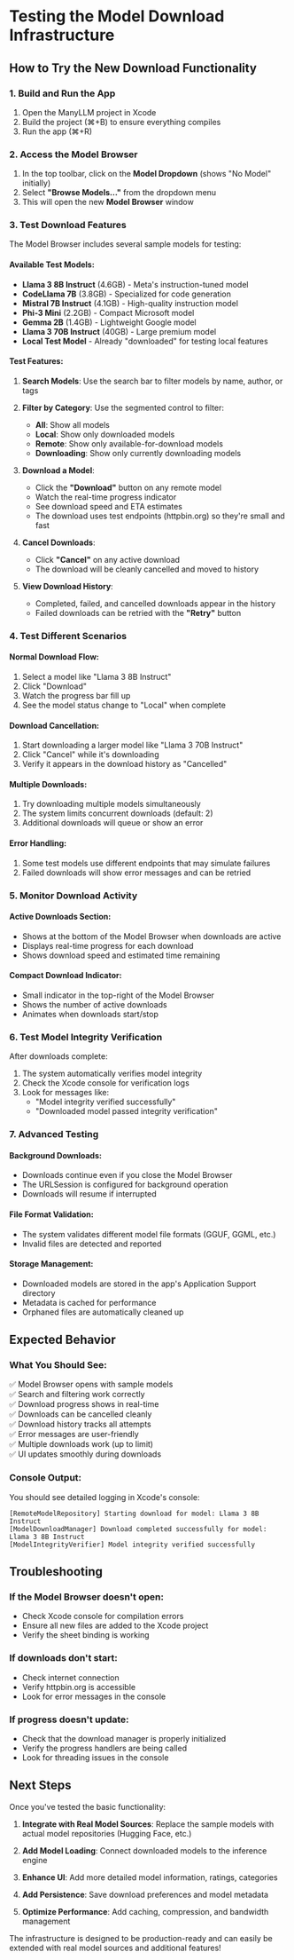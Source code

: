 # Testing the Model Download Infrastructure

## How to Try the New Download Functionality

### 1. Build and Run the App

1. Open the ManyLLM project in Xcode
2. Build the project (⌘+B) to ensure everything compiles
3. Run the app (⌘+R)

### 2. Access the Model Browser

1. In the top toolbar, click on the **Model Dropdown** (shows "No Model" initially)
2. Select **"Browse Models..."** from the dropdown menu
3. This will open the new **Model Browser** window

### 3. Test Download Features

The Model Browser includes several sample models for testing:

#### Available Test Models:
- **Llama 3 8B Instruct** (4.6GB) - Meta's instruction-tuned model
- **CodeLlama 7B** (3.8GB) - Specialized for code generation
- **Mistral 7B Instruct** (4.1GB) - High-quality instruction model
- **Phi-3 Mini** (2.2GB) - Compact Microsoft model
- **Gemma 2B** (1.4GB) - Lightweight Google model
- **Llama 3 70B Instruct** (40GB) - Large premium model
- **Local Test Model** - Already "downloaded" for testing local features

#### Test Features:

1. **Search Models**: Use the search bar to filter models by name, author, or tags
2. **Filter by Category**: Use the segmented control to filter:
   - **All**: Show all models
   - **Local**: Show only downloaded models
   - **Remote**: Show only available-for-download models
   - **Downloading**: Show only currently downloading models

3. **Download a Model**:
   - Click the **"Download"** button on any remote model
   - Watch the real-time progress indicator
   - See download speed and ETA estimates
   - The download uses test endpoints (httpbin.org) so they're small and fast

4. **Cancel Downloads**:
   - Click **"Cancel"** on any active download
   - The download will be cleanly cancelled and moved to history

5. **View Download History**:
   - Completed, failed, and cancelled downloads appear in the history
   - Failed downloads can be retried with the **"Retry"** button

### 4. Test Different Scenarios

#### Normal Download Flow:
1. Select a model like "Llama 3 8B Instruct"
2. Click "Download"
3. Watch the progress bar fill up
4. See the model status change to "Local" when complete

#### Download Cancellation:
1. Start downloading a larger model like "Llama 3 70B Instruct"
2. Click "Cancel" while it's downloading
3. Verify it appears in the download history as "Cancelled"

#### Multiple Downloads:
1. Try downloading multiple models simultaneously
2. The system limits concurrent downloads (default: 2)
3. Additional downloads will queue or show an error

#### Error Handling:
1. Some test models use different endpoints that may simulate failures
2. Failed downloads will show error messages and can be retried

### 5. Monitor Download Activity

#### Active Downloads Section:
- Shows at the bottom of the Model Browser when downloads are active
- Displays real-time progress for each download
- Shows download speed and estimated time remaining

#### Compact Download Indicator:
- Small indicator in the top-right of the Model Browser
- Shows the number of active downloads
- Animates when downloads start/stop

### 6. Test Model Integrity Verification

After downloads complete:
1. The system automatically verifies model integrity
2. Check the Xcode console for verification logs
3. Look for messages like:
   - "Model integrity verified successfully"
   - "Downloaded model passed integrity verification"

### 7. Advanced Testing

#### Background Downloads:
- Downloads continue even if you close the Model Browser
- The URLSession is configured for background operation
- Downloads will resume if interrupted

#### File Format Validation:
- The system validates different model file formats (GGUF, GGML, etc.)
- Invalid files are detected and reported

#### Storage Management:
- Downloaded models are stored in the app's Application Support directory
- Metadata is cached for performance
- Orphaned files are automatically cleaned up

## Expected Behavior

### What You Should See:
✅ Model Browser opens with sample models  
✅ Search and filtering work correctly  
✅ Download progress shows in real-time  
✅ Downloads can be cancelled cleanly  
✅ Download history tracks all attempts  
✅ Error messages are user-friendly  
✅ Multiple downloads work (up to limit)  
✅ UI updates smoothly during downloads  

### Console Output:
You should see detailed logging in Xcode's console:
```
[RemoteModelRepository] Starting download for model: Llama 3 8B Instruct
[ModelDownloadManager] Download completed successfully for model: Llama 3 8B Instruct
[ModelIntegrityVerifier] Model integrity verified successfully
```

## Troubleshooting

### If the Model Browser doesn't open:
- Check Xcode console for compilation errors
- Ensure all new files are added to the Xcode project
- Verify the sheet binding is working

### If downloads don't start:
- Check internet connection
- Verify httpbin.org is accessible
- Look for error messages in the console

### If progress doesn't update:
- Check that the download manager is properly initialized
- Verify the progress handlers are being called
- Look for threading issues in the console

## Next Steps

Once you've tested the basic functionality:

1. **Integrate with Real Model Sources**: Replace the sample models with actual model repositories (Hugging Face, etc.)

2. **Add Model Loading**: Connect downloaded models to the inference engine

3. **Enhance UI**: Add more detailed model information, ratings, categories

4. **Add Persistence**: Save download preferences and model metadata

5. **Optimize Performance**: Add caching, compression, and bandwidth management

The infrastructure is designed to be production-ready and can easily be extended with real model sources and additional features!